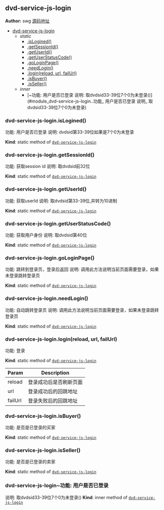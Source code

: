 <a name="module_dvd-service-js-login"></a>

## dvd-service-js-login
**Author:** swg [源码地址](http://gitlab.rd.vyohui.com/FE-Service/dvd-service-js-login.git)  

* [dvd-service-js-login](#module_dvd-service-js-login)
    * _static_
        * [.isLogined()](#module_dvd-service-js-login.isLogined)
        * [.getSessionId()](#module_dvd-service-js-login.getSessionId)
        * [.getUserId()](#module_dvd-service-js-login.getUserId)
        * [.getUserStatusCode()](#module_dvd-service-js-login.getUserStatusCode)
        * [.goLoginPage()](#module_dvd-service-js-login.goLoginPage)
        * [.needLogin()](#module_dvd-service-js-login.needLogin)
        * [.login(reload, url, failUrl)](#module_dvd-service-js-login.login)
        * [.isBuyer()](#module_dvd-service-js-login.isBuyer)
        * [.isSeller()](#module_dvd-service-js-login.isSeller)
    * _inner_
        * [~功能: 用户是否已登录
说明: 取dvdsid33-39位7个0为未登录()](#module_dvd-service-js-login..功能_ 用户是否已登录
说明_ 取dvdsid33-39位7个0为未登录)

<a name="module_dvd-service-js-login.isLogined"></a>

### dvd-service-js-login.isLogined()
功能: 用户是否已登录
说明: dvdsid第33-39位如果是7个0为未登录

**Kind**: static method of <code>[dvd-service-js-login](#module_dvd-service-js-login)</code>  
<a name="module_dvd-service-js-login.getSessionId"></a>

### dvd-service-js-login.getSessionId()
功能: 获取session id
说明: 取dvdsid前32位

**Kind**: static method of <code>[dvd-service-js-login](#module_dvd-service-js-login)</code>  
<a name="module_dvd-service-js-login.getUserId"></a>

### dvd-service-js-login.getUserId()
功能: 获取userId
说明: 取dvdsid第33-39位,并转为10进制

**Kind**: static method of <code>[dvd-service-js-login](#module_dvd-service-js-login)</code>  
<a name="module_dvd-service-js-login.getUserStatusCode"></a>

### dvd-service-js-login.getUserStatusCode()
功能: 获取用户身份
说明: 取dvdsid第40位

**Kind**: static method of <code>[dvd-service-js-login](#module_dvd-service-js-login)</code>  
<a name="module_dvd-service-js-login.goLoginPage"></a>

### dvd-service-js-login.goLoginPage()
功能: 跳转到登录页，登录后返回
说明: 调用此方法说明当前页面需要登录，如果未登录跳转登录页

**Kind**: static method of <code>[dvd-service-js-login](#module_dvd-service-js-login)</code>  
<a name="module_dvd-service-js-login.needLogin"></a>

### dvd-service-js-login.needLogin()
功能: 自动跳转登录页
说明: 调用此方法说明当前页面需要登录，如果未登录跳转登录页

**Kind**: static method of <code>[dvd-service-js-login](#module_dvd-service-js-login)</code>  
<a name="module_dvd-service-js-login.login"></a>

### dvd-service-js-login.login(reload, url, failUrl)
功能: 登录

**Kind**: static method of <code>[dvd-service-js-login](#module_dvd-service-js-login)</code>  

| Param | Description |
| --- | --- |
| reload | 登录成功后是否刷新页面 |
| url | 登录成功后的回跳地址 |
| failUrl | 登录失败后的回跳地址 |

<a name="module_dvd-service-js-login.isBuyer"></a>

### dvd-service-js-login.isBuyer()
功能: 是否是已登录的买家

**Kind**: static method of <code>[dvd-service-js-login](#module_dvd-service-js-login)</code>  
<a name="module_dvd-service-js-login.isSeller"></a>

### dvd-service-js-login.isSeller()
功能: 是否是已登录的卖家

**Kind**: static method of <code>[dvd-service-js-login](#module_dvd-service-js-login)</code>  
<a name="module_dvd-service-js-login..功能_ 用户是否已登录
说明_ 取dvdsid33-39位7个0为未登录"></a>

### dvd-service-js-login~功能: 用户是否已登录
说明: 取dvdsid33-39位7个0为未登录()
**Kind**: inner method of <code>[dvd-service-js-login](#module_dvd-service-js-login)</code>  
